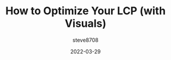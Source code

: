 ---
author: steve8708
date: 2022-03-29
publisher: thepracticaldev
tags:
  - performance
  - web-vitals
  - optimization
target_url: https://dev.to/steve8708/how-to-optimize-your-lcp-w-visuals-11m3
title: How to Optimize Your LCP (with Visuals)
---